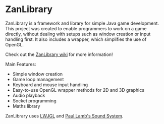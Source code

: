 ZanLibrary
==========

ZanLibrary is a framework and library for simple Java game development.
This project was created to enable programmers to work on a game directly,
without dealing with setups such as window creation or input handling first.
It also includes a wrapper, which simplifies the use of OpenGL.

Check out the [ZanLibrary wiki](https://github.com/rozanxt/zanlib-legacy/wiki) for more information!

Main Features:
- Simple window creation
- Game loop management
- Keyboard and mouse input handling
- Easy-to-use OpenGL wrapper methods for 2D and 3D graphics
- Audio playback
- Socket programming
- Maths library

ZanLibrary uses [LWJGL](http://www.lwjgl.org/) and [Paul Lamb's Sound System](http://www.paulscode.com/).
